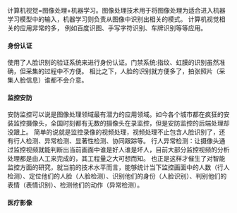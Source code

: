 计算机视觉=图像处理+机器学习。图像处理技术用于将图像处理为适合进入机器学习模型中的输入，机器学习则负责从图像中识别出相关的模式。
计算机视觉相关的应用非常的多，
例如百度识图、手写字符识别、车牌识别等等应用。

#### 身份认证
   使用了人脸识别的验证系统来进行身份认证。门禁系统:指纹、虹膜的识别虽然准确，但采集的过程中不方便。
相比之下，人脸的识别就方便多了，拍张照片（采集人脸信息）谁都不会介意。
#### 监控安防
安防监控可以说是图像处理领域最有潜力的应用领域。如今各个城市都在疯狂的安装监控摄像头，全国时刻都有无数的摄像头在录监控，但是安防监控的后端处理却没跟上。
简单的说就是监控录像的视频处理，视频处理不止包含人脸识别了，还有行人检测、异常检测、显著性检测、协同跟踪等。
行人异常检测：让摄像头通过监控视频就能判断出当前画面中谁是好人谁是坏人，目前大部分监控视频的分析处理都是由人工来完成的，其工程量之大可想而知。
也正是这样才催生了对智能监控方面的研究，就当前的技术水平而言，能够统计当下监控画面中的人数（行人检测）、定位他们的人脸（人脸检测）、识别他们的身份（人脸识别）、判别他们的表情（表情识别）、检测他们的动作（异常检测）。
#### 医疗影像


